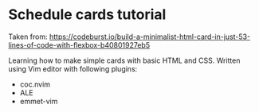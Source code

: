 # Schedule cards tutorial

Taken from: https://codeburst.io/build-a-minimalist-html-card-in-just-53-lines-of-code-with-flexbox-b40801927eb5

Learning how to make simple cards with basic HTML and CSS.
Written using Vim editor with following plugins:
- coc.nvim
- ALE 
- emmet-vim
